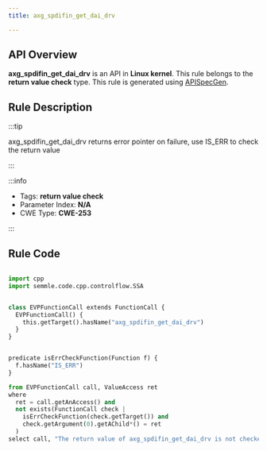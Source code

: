 ```yaml
---
title: axg_spdifin_get_dai_drv

---
```



## API Overview
**axg_spdifin_get_dai_drv** is an API in **Linux kernel**. This rule belongs to the **return value check** type. This rule is generated using [APISpecGen](../../tools/APISpecGen).
## Rule Description

:::tip

axg_spdifin_get_dai_drv returns error pointer on failure, use IS_ERR to check the return value

:::

:::info

- Tags: **return value check**
- Parameter Index: **N/A**
- CWE Type: **CWE-253**

:::

## Rule Code
```python

import cpp
import semmle.code.cpp.controlflow.SSA


class EVPFunctionCall extends FunctionCall {
  EVPFunctionCall() {
    this.getTarget().hasName("axg_spdifin_get_dai_drv")
  }
}


predicate isErrCheckFunction(Function f) {
  f.hasName("IS_ERR") 
}

from EVPFunctionCall call, ValueAccess ret
where
  ret = call.getAnAccess() and
  not exists(FunctionCall check |
    isErrCheckFunction(check.getTarget()) and
    check.getArgument(0).getAChild*() = ret
  )
select call, "The return value of axg_spdifin_get_dai_drv is not checked with IS_ERR."
    
```
